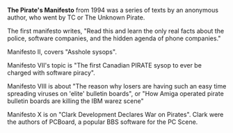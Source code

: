 **The Pirate's Manifesto** from 1994 was a series of texts by an anonymous author, who went by TC or The Unknown Pirate.

The first manifesto writes, "Read this and learn the only real facts about the  police, software companies, and the hidden agenda of phone companies."

Manifesto II, covers "Asshole sysops".

Manifesto VII's topic is "The first Canadian PIRATE sysop to ever be charged with software piracy". 

Manifesto VIII is about "The reason why losers are having such an easy time spreading viruses on 'elite' bulletin boards", or "How Amiga operated pirate bulletin boards are killing the IBM warez scene"

Manifesto X is on "Clark Development Declares War on Pirates". Clark were the authors of PCBoard, a popular BBS software for the PC Scene.